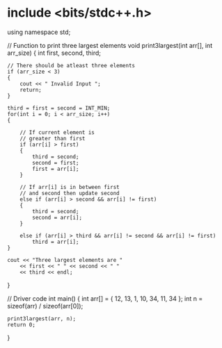 # include <bits/stdc++.h>
using namespace std;
 
// Function to print three largest elements
void print3largest(int arr[], int arr_size)
{
    int first, second, third;
 
    // There should be atleast three elements
    if (arr_size < 3)
    {
        cout << " Invalid Input ";
        return;
    }
 
    third = first = second = INT_MIN;
    for(int i = 0; i < arr_size; i++)
    {
         
        // If current element is
        // greater than first
        if (arr[i] > first)
        {
            third = second;
            second = first;
            first = arr[i];
        }
 
        // If arr[i] is in between first
        // and second then update second
        else if (arr[i] > second && arr[i] != first)
        {
            third = second;
            second = arr[i];
        }
 
        else if (arr[i] > third && arr[i] != second && arr[i] != first)
            third = arr[i];
    }
 
    cout << "Three largest elements are "
        << first << " " << second << " "
        << third << endl;
}
 
// Driver code
int main()
{
    int arr[] = { 12, 13, 1, 10, 34, 11, 34 };
    int n = sizeof(arr) / sizeof(arr[0]);
     
    print3largest(arr, n);
    return 0;
}
 


